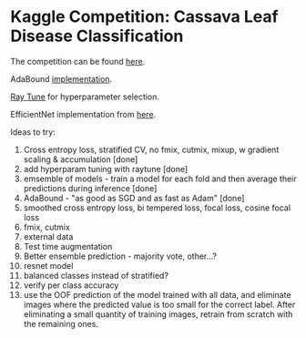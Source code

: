 # Kaggle Competition: Cassava Leaf Disease Classification

The competition can be found [here](https://www.kaggle.com/c/cassava-leaf-disease-classification/overview).

AdaBound [implementation](https://github.com/Luolc/AdaBound/).

[Ray Tune](https://docs.ray.io/en/latest/tune/index.html) for hyperparameter selection.

EfficientNet implementation from [here](https://rwightman.github.io/pytorch-image-models/).

Ideas to try:
1. Cross entropy loss, stratified CV, no fmix, cutmix, mixup, w gradient scaling & accumulation [done]
2. add hyperparam tuning with raytune [done]
5. emsemble of models - train a model for each fold and then average their predictions during inference [done]
13. AdaBound - "as good as SGD and as fast as Adam" [done]
2. smoothed cross entropy loss, bi tempered loss, focal loss, cosine focal loss
3. fmix, cutmix
4. external data
7. Test time augmentation
8. Better ensemble prediction - majority vote, other...?
10. resnet model
11. balanced classes instead of stratified?
12. verify per class accuracy
13. use the OOF prediction of the model trained with all data, and eliminate images where the predicted value is too small for the correct label. After eliminating a small quantity of training images, retrain from scratch with the remaining ones.
